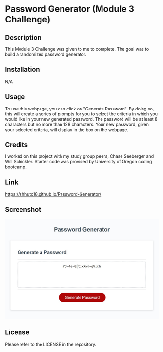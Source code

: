 # Password Generator (Module 3 Challenge)

## Description

This Module 3 Challenge was given to me to complete. The goal was to build a randomized password generator. 

## Installation

N/A

## Usage

To use this webpage, you can click on "Generate Password". By doing so, this will create a series of prompts for you to select the criteria in which you would like in your new generated password. The password will be at least 8 characters but no more than 128 characters. Your new password, given your selected criteria, will display in the box on the webpage.

## Credits

I worked on this project with my study group peers, Chase Seeberger and Will Schickler. Starter code was provided by University of Oregon coding bootcamp.

## Link

https://shhutc18.github.io/Password-Generator/

## Screenshot

<img src="assets/images/PasswordGenerator.jpg">

## License

Please refer to the LICENSE in the repository.